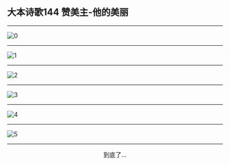 
## 大本诗歌144 赞美主-他的美丽
        
<div id="aplayer0"></div>

<div id="aplayer1"></div>

<div id="aplayer2"></div>

---

<img alt="0" data-original="https://cdn.jsdelivr.net/gh/k34869/shi/data/d0139/0">

---

<img alt="1" data-original="https://cdn.jsdelivr.net/gh/k34869/shi/data/d0139/1">

---

<img alt="2" data-original="https://cdn.jsdelivr.net/gh/k34869/shi/data/d0139/2">

---

<img alt="3" data-original="https://cdn.jsdelivr.net/gh/k34869/shi/data/d0139/3">

---

<img alt="4" data-original="https://cdn.jsdelivr.net/gh/k34869/shi/data/d0139/4">

---

<img alt="5" data-original="https://cdn.jsdelivr.net/gh/k34869/shi/data/d0139/5">

---

<p style="text-align: center">到底了...</p>

<script src="/js/dist-view.js"></script>

<script>
MAIN.id = 'd0139';
        
const ap0 = new APlayer({
    container: document.getElementById('aplayer0'),
    volume: 1,
    loop: 'none',
    preload: 'none',
    audio: [{
        name: 'D144.mp3',
        artist: '大本诗歌',
        url: 'https://res.wx.qq.com/voice/getvoice?mediaid=MzI0NTk3MDM5M18yMjQ3NTE5NzA0',
        cover: '/favicon'
    }]
});
const ap1 = new APlayer({
    container: document.getElementById('aplayer1'),
    volume: 1,
    loop: 'none',
    preload: 'none',
    audio: [{
        name: 'D144第一节领唱.mp3',
        artist: '大本诗歌',
        url: 'https://res.wx.qq.com/voice/getvoice?mediaid=MzI0NTk3MDM5M18yMjQ3NTE5NzA1',
        cover: '/favicon'
    }]
});
const ap2 = new APlayer({
    container: document.getElementById('aplayer2'),
    volume: 1,
    loop: 'none',
    preload: 'none',
    audio: [{
        name: 'D144教唱版.mp3',
        artist: '大本诗歌',
        url: 'https://res.wx.qq.com/voice/getvoice?mediaid=MzI0NTk3MDM5M18yMjQ3NTE5NzA2',
        cover: '/favicon'
    }]
});
</script>
